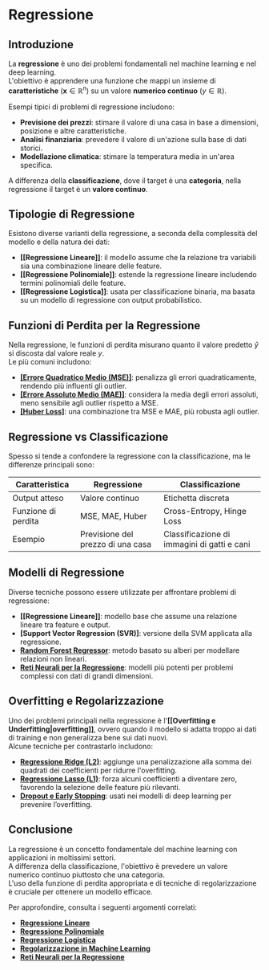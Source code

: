 # **Regressione**

## **Introduzione**  

La **regressione** è uno dei problemi fondamentali nel machine learning e nel deep learning.  
L'obiettivo è apprendere una funzione che mappi un insieme di **caratteristiche** ($\mathbf{x} \in \mathbb{R}^n$) su un valore **numerico continuo** ($y \in \mathbb{R}$).  

Esempi tipici di problemi di regressione includono:  

- **Previsione dei prezzi**: stimare il valore di una casa in base a dimensioni, posizione e altre caratteristiche.  
- **Analisi finanziaria**: prevedere il valore di un'azione sulla base di dati storici.  
- **Modellazione climatica**: stimare la temperatura media in un'area specifica.  

A differenza della **classificazione**, dove il target è una **categoria**, nella regressione il target è un **valore continuo**.

## **Tipologie di Regressione**  

Esistono diverse varianti della regressione, a seconda della complessità del modello e della natura dei dati:

- **[[Regressione Lineare]]**: il modello assume che la relazione tra variabili sia una combinazione lineare delle feature.  
- **[[Regressione Polinomiale]]**: estende la regressione lineare includendo termini polinomiali delle feature.  
- **[[Regressione Logistica]]**: usata per classificazione binaria, ma basata su un modello di regressione con output probabilistico.

## **Funzioni di Perdita per la Regressione**

Nella regressione, le funzioni di perdita misurano quanto il valore predetto $\hat{y}$ si discosta dal valore reale $y$.  
Le più comuni includono:

- **[[Errore Quadratico Medio (MSE)]](./MSE.md)**: penalizza gli errori quadraticamente, rendendo più influenti gli outlier.  
- **[[Errore Assoluto Medio (MAE)]](./MAE.md)**: considera la media degli errori assoluti, meno sensibile agli outlier rispetto a MSE.  
- **[[Huber Loss]](./Huber-Loss.md)**: una combinazione tra MSE e MAE, più robusta agli outlier.  

## **Regressione vs Classificazione**  

Spesso si tende a confondere la regressione con la classificazione, ma le differenze principali sono:

| **Caratteristica**      | **Regressione** | **Classificazione** |
|------------------------|---------------|----------------|
| Output atteso         | Valore continuo | Etichetta discreta |
| Funzione di perdita   | MSE, MAE, Huber | Cross-Entropy, Hinge Loss |
| Esempio               | Previsione del prezzo di una casa | Classificazione di immagini di gatti e cani |

## **Modelli di Regressione**  

Diverse tecniche possono essere utilizzate per affrontare problemi di regressione:

- **[[Regressione Lineare]]**: modello base che assume una relazione lineare tra feature e output.  
- **[Support Vector Regression (SVR)]**: versione della SVM applicata alla regressione.  
- **[Random Forest Regressor](./Random-Forest-Regressor.md)**: metodo basato su alberi per modellare relazioni non lineari.  
- **[Reti Neurali per la Regressione](./Reti-Neurali-Regressione.md)**: modelli più potenti per problemi complessi con dati di grandi dimensioni.  

## **Overfitting e Regolarizzazione**  

Uno dei problemi principali nella regressione è l'**[[Overfitting e Underfitting|overfitting]]**, ovvero quando il modello si adatta troppo ai dati di training e non generalizza bene sui dati nuovi.  
Alcune tecniche per contrastarlo includono:

- **[Regressione Ridge (L2)](./Regressione-Ridge.md)**: aggiunge una penalizzazione alla somma dei quadrati dei coefficienti per ridurre l'overfitting.  
- **[Regressione Lasso (L1)](./Regressione-Lasso.md)**: forza alcuni coefficienti a diventare zero, favorendo la selezione delle feature più rilevanti.  
- **[Dropout e Early Stopping](./Dropout-Early-Stopping.md)**: usati nei modelli di deep learning per prevenire l’overfitting.  

## **Conclusione**  

La regressione è un concetto fondamentale del machine learning con applicazioni in moltissimi settori.  
A differenza della classificazione, l'obiettivo è prevedere un valore numerico continuo piuttosto che una categoria.  
L'uso della funzione di perdita appropriata e di tecniche di regolarizzazione è cruciale per ottenere un modello efficace.  

Per approfondire, consulta i seguenti argomenti correlati:

- **[Regressione Lineare](./Regressione-Lineare.md)**
- **[Regressione Polinomiale](./Regressione-Polinomiale.md)**
- **[Regressione Logistica](./Regressione-Logistica.md)**
- **[Regolarizzazione in Machine Learning](./Regolarizzazione.md)**
- **[Reti Neurali per la Regressione](./Reti-Neurali-Regressione.md)**